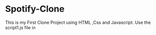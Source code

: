 # Spotify-Clone
This is my First Clone Project using HTML ,Css and Javascript. 
Use the script1.js file in <script src=""> if the script.js don't work.
